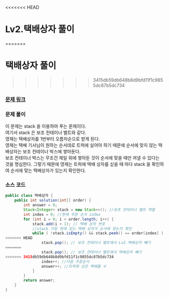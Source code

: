 <<<<<<< HEAD
# Lv2.택배상자 풀이
=======
# 택배상자 풀이
>>>>>>> 3415db59db648b8d9bfd11f1c9855dc87b5dc734

### [문제 링크](https://school.programmers.co.kr/learn/courses/30/lessons/131704)
### 문제 풀이
이 문제는 stack 을 이용하여 푸는 문제이다. </br>
여기서 stack 은 보조 컨테이너 벨트와 같다. </br>
영재는 택배상자를 1번부터 오름차순으로 받게 된다. </br>
영재는 택배 기사님이 원하는 순서데로 트럭에 실어야 하기 때문에 순서에 맞지 않는 택배상자는 보조 컨테이너 박스에 쌓아둔다.  </br>
보조 컨테이너 박스는 무조건 제일 위에 쌓아둔 것이 순서에 맞을 때만 꺼낼 수 있다는 것을 명심한다.
그렇기 때문에 영재는 트럭에 택배 상자를 싣을 때 마다 stack 을 확인하여 순서에 맞는 택배상자가 있는지 확인한다.


### 소스 코드

```java
public class 택배상자 {
    public int solution(int[] order) {
        int answer = 0;
        Stack<Integer> stack = new Stack<>(); //보조 컨테이너 벨트 역할
        int index = 0; //현재 주문 순서 index
        for (int i = 0; i < order.length; i++) {
            stack.add(i + 1); // 택배 상자 번호
            //stack 가장 위에 있는 택배 상자가 순서에 맞는지 확인
            while ( !stack.isEmpty() && stack.peek() == order[index] ) { 
<<<<<<< HEAD
                stack.pop(); // 보조 컨테이너 벨트에서 Lv2.택배상자 빼기
=======
                stack.pop(); // 보조 컨테이너 벨트에서 택배상자 빼기
>>>>>>> 3415db59db648b8d9bfd11f1c9855dc87b5dc734
                index++; //다음 주문순서
                answer++; //트럭에 싣은 택배물 수
            }
        }
        return answer;
    }
}

```